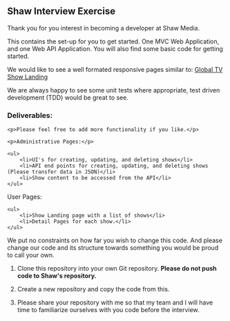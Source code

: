 <h2>Shaw Interview Exercise</h2>

<p>Thank you for you interest in becoming a developer at Shaw Media.</p>

<p>This contains the set-up for you to get started.  One MVC Web Application, and one Web API Application.  You will also find some basic code for getting started.</p>

<p>We would like to see a well formated responsive pages similar to: <a href="http://www.globaltv.com/shows/" target="_blank">Global TV Show Landing</a></p>

<p>We are always happy to see some unit tests where appropriate, test driven development (TDD) would be great to see.</p>

<p>
    <h3>Deliverables:</h3>
    
    <p>Please feel free to add more functionality if you like.</p>
    
    <p>Administrative Pages:</p>
    
    <ul>
        <li>UI's for creating, updating, and deleting shows</li>
        <li>API end points for creating, updating, and deleting shows (Please transfer data in JSON)</li>
        <li>Show content to be accessed from the API</li>
    </ul>

   <p>User Pages:</p>
   
    <ul>
        <li>Show Landing page with a list of shows</li>
        <li>Detail Pages for each show.</li>
    </ul>
</p>

<p>We put no constraints on how far you wish to change this code.  And please change our code and its structure towards something you would be proud to call your own.</p>

1. Clone this repository into your own Git repository.  <b>Please do not push code to Shaw's repository.</b>

2. Create a new repository and copy the code from this. 

3. Please share your repository with me so that my team and I will have time to familiarize ourselves with you code before the interview.
